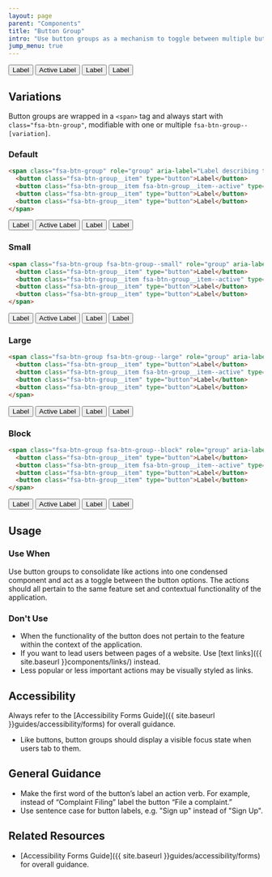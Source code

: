 ```yaml
---
layout: page
parent: "Components"
title: "Button Group"
intro: "Use button groups as a mechanism to toggle between multiple button actions."
jump_menu: true
---
```


<div class="ds-preview">
    <span class="fsa-btn-group" role="group" aria-label="Label describing this group">
        <button class="fsa-btn-group__item" type="button">Label</button>
        <button class="fsa-btn-group__item fsa-btn-group__item--active" type="button">Active Label</button>
        <button class="fsa-btn-group__item" type="button">Label</button>
        <button class="fsa-btn-group__item" type="button">Label</button>
    </span>
</div>


## Variations

Button groups are wrapped in a `<span>` tag and always start with `class="fsa-btn-group"`, modifiable with one or multiple `fsa-btn-group--[variation]`.

### Default

```html
<span class="fsa-btn-group" role="group" aria-label="Label describing this group">
  <button class="fsa-btn-group__item" type="button">Label</button>
  <button class="fsa-btn-group__item fsa-btn-group__item--active" type="button">Active Label</button>
  <button class="fsa-btn-group__item" type="button">Label</button>
  <button class="fsa-btn-group__item" type="button">Label</button>
</span>
```
<div class="ds-preview">
    <span class="fsa-btn-group" role="group" aria-label="Label describing this group">
        <button class="fsa-btn-group__item" type="button">Label</button>
        <button class="fsa-btn-group__item fsa-btn-group__item--active" type="button">Active Label</button>
        <button class="fsa-btn-group__item" type="button">Label</button>
        <button class="fsa-btn-group__item" type="button">Label</button>
    </span>
</div>

### Small

```html
<span class="fsa-btn-group fsa-btn-group--small" role="group" aria-label="Label describing this group">
  <button class="fsa-btn-group__item" type="button">Label</button>
  <button class="fsa-btn-group__item fsa-btn-group__item--active" type="button">Active Label</button>
  <button class="fsa-btn-group__item" type="button">Label</button>
  <button class="fsa-btn-group__item" type="button">Label</button>
</span>
```
<div class="ds-preview">
    <span class="fsa-btn-group fsa-btn-group--small" role="group" aria-label="Label describing this group">
        <button class="fsa-btn-group__item" type="button">Label</button>
        <button class="fsa-btn-group__item fsa-btn-group__item--active" type="button">Active Label</button>
        <button class="fsa-btn-group__item" type="button">Label</button>
        <button class="fsa-btn-group__item" type="button">Label</button>
    </span>
</div>


### Large

```html
<span class="fsa-btn-group fsa-btn-group--large" role="group" aria-label="Label describing this group">
  <button class="fsa-btn-group__item" type="button">Label</button>
  <button class="fsa-btn-group__item fsa-btn-group__item--active" type="button">Active Label</button>
  <button class="fsa-btn-group__item" type="button">Label</button>
  <button class="fsa-btn-group__item" type="button">Label</button>
</span>
```
<div class="ds-preview">
    <span class="fsa-btn-group fsa-btn-group--large" role="group" aria-label="Label describing this group">
        <button class="fsa-btn-group__item" type="button">Label</button>
        <button class="fsa-btn-group__item fsa-btn-group__item--active" type="button">Active Label</button>
        <button class="fsa-btn-group__item" type="button">Label</button>
        <button class="fsa-btn-group__item" type="button">Label</button>
    </span>
</div>


### Block

```html
<span class="fsa-btn-group fsa-btn-group--block" role="group" aria-label="Label describing this group">
  <button class="fsa-btn-group__item" type="button">Label</button>
  <button class="fsa-btn-group__item fsa-btn-group__item--active" type="button">Active Label</button>
  <button class="fsa-btn-group__item" type="button">Label</button>
  <button class="fsa-btn-group__item" type="button">Label</button>
</span>
```
<div class="ds-preview">
    <span class="fsa-btn-group fsa-btn-group--block" role="group" aria-label="Label describing this group">
        <button class="fsa-btn-group__item" type="button">Label</button>
        <button class="fsa-btn-group__item fsa-btn-group__item--active" type="button">Active Label</button>
        <button class="fsa-btn-group__item" type="button">Label</button>
        <button class="fsa-btn-group__item" type="button">Label</button>
    </span>
</div>

## Usage

### Use When

Use button groups to consolidate like actions into one condensed component and act as a toggle between the button options. The actions should all pertain to the same feature set and contextual functionality of the application.

### Don't Use

* When the functionality of the button does not pertain to the feature within the context of the application.
* If you want to lead users between pages of a website. Use [text links]({{ site.baseurl }}components/links/) instead.
* Less popular or less important actions may be visually styled as links.

## Accessibility

Always refer to the [Accessibility Forms Guide]({{ site.baseurl }}guides/accessibility/forms) for overall guidance.

* Like buttons, button groups should display a visible focus state when users tab to them.

## General Guidance

* Make the first word of the button’s label an action verb. For example, instead of “Complaint Filing” label the button “File a complaint.”
* Use sentence case for button labels, e.g. "Sign up" instead of "Sign Up".


## Related Resources

* [Accessibility Forms Guide]({{ site.baseurl }}guides/accessibility/forms) for overall guidance.
